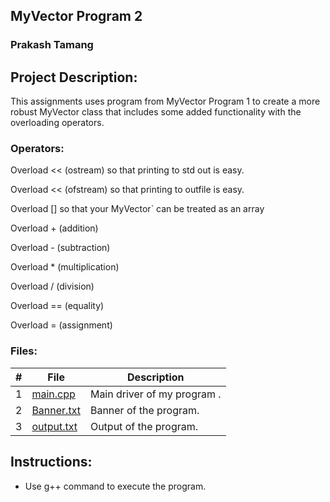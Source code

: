 ## MyVector Program 2

### Prakash Tamang

## Project Description:

This assignments uses program from MyVector Program 1 to create a more robust MyVector class that includes some added functionality with the overloading operators.

### Operators:

Overload << (ostream) so that printing to std out is easy.

Overload << (ofstream) so that printing to outfile is easy.

Overload [] so that your MyVector` can be treated as an array

Overload + (addition)

Overload - (subtraction)

Overload * (multiplication)

Overload / (division)

Overload == (equality)

Overload = (assignment)

### Files:

|   #   | File     | Description                      |
| :---: | -------- | -------------------------------- |
|   1   |[main.cpp](https://github.com/PRATMG/2143-OOP-Tamang/blob/main/Assignment/06-P02/main.cpp) | Main driver of my program . |
|   2   |[Banner.txt](https://github.com/PRATMG/2143-OOP-Tamang/blob/main/Assignment/06-P02/banner.txt) | Banner of the program.|
|   3   |[output.txt](https://github.com/PRATMG/2143-OOP-Tamang/blob/main/Assignment/06-P02/output.txt) | Output of the program.|



## Instructions:
- Use g++ command to execute the program.


